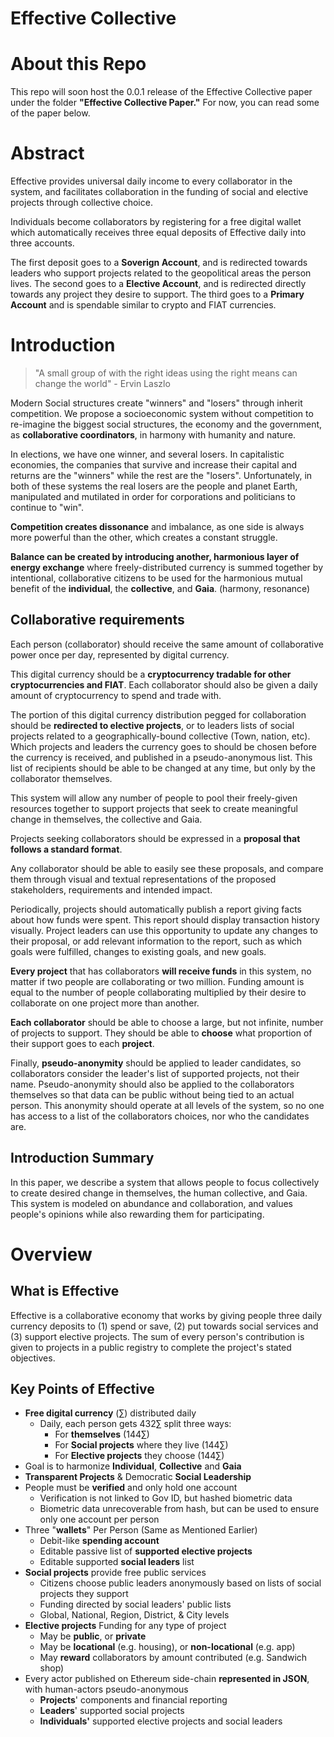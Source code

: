 # Effective Collective

# About this Repo
This repo will soon host the 0.0.1 release of the Effective Collective paper under the folder **"Effective Collective Paper."** For now, you can read some of the paper below. 

# Abstract

Effective provides universal daily income to every collaborator in the system, and facilitates collaboration in the funding of social and elective projects through collective choice. 

Individuals become collaborators by registering for a free digital wallet which automatically receives three equal deposits of Effective daily into three accounts.

The first deposit goes to a **Soverign Account**, and is redirected towards leaders who support projects related to the geopolitical areas the person lives. The second goes to a **Elective Account**, and is redirected directly towards any project they desire to support. The third goes to a **Primary Account** and is spendable similar to crypto and FIAT currencies. 

# Introduction
>"A small group of  with the right ideas using the right means can change the world"
> \- Ervin Laszlo


Modern Social structures create "winners" and "losers" through inherit competition. We propose a socioeconomic system without competition to re-imagine the biggest social structures, the economy and the government, as **collaborative coordinators**, in harmony with humanity and nature. 

In elections, we have one winner, and several losers. In capitalistic economies, the companies that survive and increase their capital and returns are the "winners" while the rest are the "losers". Unfortunately, in both of these systems the real losers are the people and planet Earth, manipulated and mutilated in order for corporations and politicians to continue to "win".

**Competition creates dissonance** and imbalance, as one side is always more powerful than the other, which creates a constant struggle. 

**Balance can be created by introducing another, harmonious layer of energy exchange** where freely-distributed currency is summed together by intentional, collaborative citizens to be used for the harmonious mutual benefit of the **individual**, the **collective**, and **Gaia**. (harmony, resonance)

## Collaborative requirements
Each person (collaborator) should receive the same amount of collaborative power once per day, represented by digital currency. 

This digital currency should be a **cryptocurrency tradable for other cryptocurrencies and FIAT**. Each collaborator should also be given a daily amount of cryptocurrency to spend and trade with.

The portion of this digital currency distribution pegged for collaboration should be **redirected to elective projects**, or to leaders lists of social projects related to a geographically-bound collective (Town, nation, etc). Which projects and leaders the currency goes to should be chosen before the currency is received, and published in a pseudo-anonymous list. This list of recipients should be able to be changed at any time, but only by the collaborator themselves. 

This system will allow any number of people to pool their freely-given resources together to support projects that seek to create meaningful change in themselves, the collective and Gaia. 

Projects seeking collaborators should be expressed in a **proposal that follows a standard format**. 

Any collaborator should be able to easily see these proposals, and compare them through visual and textual representations of the proposed stakeholders, requirements and intended impact.

Periodically, projects should automatically publish a  report giving facts about how funds were spent. This report should display transaction history visually. Project leaders can use this opportunity to update any changes to their proposal, or add relevant information to the report, such as which goals were fulfilled, changes to existing goals, and new goals. 

**Every project** that has collaborators **will receive funds** in this system, no matter if two people are collaborating or two million. Funding amount is equal to the number of people collaborating multiplied by their desire to collaborate on one project more than another. 

**Each collaborator** should be able to choose a large, but not infinite, number of projects to support. They should be able to **choose** what proportion of their support goes to each **project**.

Finally, **pseudo-anonymity** should be applied to leader candidates, so collaborators consider the leader's list of supported projects, not their name. Pseudo-anonymity should also be applied to the collaborators themselves so that data can be public without being tied to an actual person. This anonymity should operate at all levels of the system, so no one has access to a list of the collaborators choices, nor who the candidates are. 

## Introduction Summary

In this paper, we describe a system that allows people to focus collectively to create desired change in themselves, the human collective, and Gaia. This system is modeled on abundance and collaboration, and values people's opinions while also rewarding them for participating. 

# Overview

## What is Effective
Effective is a collaborative economy that works by giving people three daily currency deposits to (1) spend or save, (2) put towards social services and (3) support elective projects. The sum of every person's contribution is given to projects in a public registry to complete the project's stated objectives. 

## Key Points of Effective
- **Free digital currency** (∑) distributed daily
	- Daily, each person gets 432∑ split three ways: 
		- For **themselves** (144∑)
		- For **Social projects** where they live (144∑)
		- For **Elective projects** they choose (144∑) 
- Goal is to harmonize **Individual**, **Collective** and **Gaia**
- **Transparent Projects** & Democratic **Social Leadership** 
- People must be **verified** and only hold one account
	- Verification is not linked to Gov ID, but hashed biometric data
	- Biometric data unrecoverable from hash, but can be used to ensure only one account per person
- Three "**wallets**" Per Person (Same as Mentioned Earlier)
	- Debit-like **spending account**
	- Editable passive list of **supported elective projects**
	- Editable supported **social leaders** list
- **Social projects** provide free public services
	- Citizens choose public leaders anonymously based on lists of social projects they support
	- Funding directed by social leaders' public lists
	- Global, National, Region, District, & City levels
- **Elective projects** Funding for any type of project
	- May be **public**, or **private**
	- May be **locational** (e.g. housing), or **non-locational** (e.g. app)
	- May **reward** collaborators by amount contributed (e.g. Sandwich shop)
- Every actor published on Ethereum side-chain  **represented in JSON**, with human-actors pseudo-anonymous
	- **Projects**' components and financial reporting
	- **Leaders**' supported social projects
	- **Individuals'** supported elective projects and social leaders
<!--stackedit_data:
eyJoaXN0b3J5IjpbMTA0MjgxOTc1Niw1NzYwMDUzNTYsLTE2OT
c5NjM5NzQsMTI0ODIwMTE4NSwtMjA5NjY2NjU3NCwtMjUwMzY3
MjMzXX0=
-->